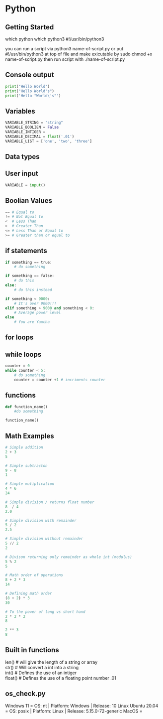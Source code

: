 # Python

## Getting Started
which python
which python3
#!/usr/bin/python3

you can run a script via python3 name-of-script.py
or
put #!/usr/bin/python3 
at top of file and make exicutable by
sudo chmod +x name-of-script.py
then run script with ./name-of-script.py

## Console output
```py
print("Hello World")
print("Hello World's")
print('Hello "World\'s"')
```

## Variables
```py
VARIABLE_STRING = "string"
VARIABLE_BOOLIEN = False
VARIABLE_INTIGER = 
VARIABLE_DECIMAL = float('.01')
VARIABLE_LIST = ['one', 'two', 'three']
```

## Data types

## User input
```py
VARIABLE = input()
```

## Boolian Values
```py
== # Equal to
!= # Not Equal to
<  # Less Than
>  # Greater Than
<= # Less Than or Equal to
>= # Greater than or equal to
```

## if statements
```py
if something == true:
    # do something

if something == false:
    # do this
else:
    # do this instead

if something < 9000:
    # It's over 9000!!!
elif something > 9000 and something < 0:
    # Average power level
else
    # You are Yamcha
```

## for loops

## while loops
```py
counter = 0
while counter < 5:
    # do something
    counter = counter +1 # incriments counter
```

## functions
```py
def function_name()
    #do something

function_name()
```

## Math Examples
```py
# Simple addition
2 + 3
5

# Simple subtracton
9 - 8
1

# Simple mutiplication
4 * 6
24

# Simple division / returns float number
8  / 4
2.0

# Simple division with remainder
5 / 2
2.5

# Simple division without remainder
5 // 2
2

# Divison returning only remainder as whole int (modulus)
5 % 2
5

# Math order of operations
8 + 2 * 3
14

# Defining math order
(8 + 2) * 3
30

# To the power of long vs short hand
2 * 2 * 2
8

2 ** 3
8
```

## Built in functions
len() # will give the length of a string or array  
str() # Will convert a int into a string  
int() # Defines the use of an intiger  
float() # Defines the use of a floating point number .01  

## os_check.py
Windows 11 = OS: nt | Platform: Windows | Release: 10
Linux Ubuntu 20.04 = OS: posix | Platform: Linux | Release: 5.15.0-72-generic
MacOS = 